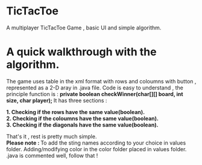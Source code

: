 # TicTacToe
A multiplayer TicTacToe Game , basic UI and simple algorithm.
# A quick walkthrough with the algorithm.
The game uses table in the xml format with rows and coloumns with button , represented as a 2-D aray in .java file.
Code is easy to understand , the principle function is : <b> private boolean checkWinner(char[][] board, int size, char player); </b>
It has three sections : 

<b>1. Checking if the rows have the same value(boolean).  </b> <br>
<b>2. Checking if the coloumns have the same value(boolean). </b> <br>
<b>3. Checking if the diagonals have the same value(boolean). </b> <br>

That's it , rest is pretty much simple.
<br>
<b> Please note : </b>
To add the sting names according to your choice in values folder.
Adding/modifying color in the color folder placed in values folder.
.java is commented well, follow that ! 


